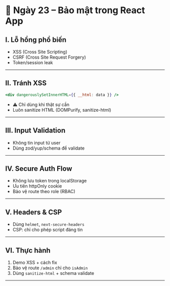 
# 📘 Ngày 23 – Bảo mật trong React App

## I. Lỗ hổng phổ biến

- XSS (Cross Site Scripting)
- CSRF (Cross Site Request Forgery)
- Token/session leak

---

## II. Tránh XSS

```jsx
<div dangerouslySetInnerHTML={{ __html: data }} />
```

- ⚠️ Chỉ dùng khi thật sự cần
- Luôn sanitize HTML (DOMPurify, sanitize-html)

---

## III. Input Validation

- Không tin input từ user
- Dùng zod/yup/schema để validate

---

## IV. Secure Auth Flow

- Không lưu token trong localStorage
- Ưu tiên httpOnly cookie
- Bảo vệ route theo role (RBAC)

---

## V. Headers & CSP

- Dùng `helmet`, `next-secure-headers`
- CSP: chỉ cho phép script đáng tin

---

## VI. Thực hành

1. Demo XSS + cách fix
2. Bảo vệ route `/admin` chỉ cho `isAdmin`
3. Dùng `sanitize-html` + schema validate

---
